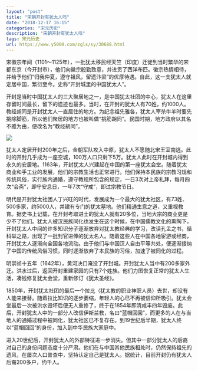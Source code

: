 ```yaml
---
layout: "post"
title: "宋朝开封有犹太人吗"
date: "2018-12-17 16:15"
categories: "宋元历史"
description: "宋朝开封有犹太人吗"
tags: 宋元历史
url: https://www.y5000.com/zgls/sy/30688.html
---
```






宋徽宗年间（1101～1125年），一批犹太移民经天竺（印度）迁徙到当时繁华的宋都东京（今开封市），他们向徽宗殷勤致意，并进贡了西洋布匹。徽宗热情相待，并给予他们“归我仲夏，遵守祖风，留遗汴梁”的优厚待遇。自此，这一支犹太人就定居中国，繁衍至今。史称“开封城里的中国犹太人”。

开封是当时中国犹太人的三大聚居地之一，是中国犹太社团的中心，犹太人在这里存留时间最长，留下的遗迹也最多。当时，在开封的犹太人有70姓，约1000人。教经胡同是开封犹太人一直居住的地方。为纪念祖先雅各，犹太人宰杀牛羊时要先挑除脚筋，所以他们聚居的地方也被叫做“挑筋胡同”。民国时期，地方政府以其名不雅为由，便改名为“教经胡同”。

![](https://img.y5000.com/uploads/allimg/180606/8-1P606135011221.jpg)

犹太人定居开封200年之后，金朝军队攻入中原，犹太人不愿随北宋王室南逃。此时的开封几乎成为一座空城，100万人口只剩下5万。犹太人此时在开封城内得到永久的安居地。1163年，开封犹太人兴建起在中国的第一座犹太会堂。随着犹太商业和手工业的发展，他们的宗教生活也正常进行。他们保持本民族的宗教习规和传统风俗，实行族内通婚，遵守教规所包含的规定，一日3次对上帝礼拜，每月四次“会斋”，即守安息日，一年7次“守戒”，即过宗教节日。

明代是开封犹太社团人丁兴旺的时代，发展成为一个最大的犹太社区，有73姓、500多家，约5000人，并建有专门的犹太墓地。他们精通生意之道，又重视教育。据史书上记载，在开封考取进士的犹太人就有20多位，当地大宗的商业更是少不了他们。犹太人被汉民族同化也发生在这个时候，在中国儒教文化的熏陶下，开封犹太人中间的许多知识分子逐渐放弃对犹太教经典的学习，改读孔孟之书，循科举之路，出现了一批封官进俸的犹太名人。随着这些人在中国各地宦游或经商，开封犹太人逐渐向全国各地流动。由于他们与中国汉人自由平等共处，便逐渐接纳了中国的传统风俗习惯，同时逐渐放弃了本民族的习俗，加速了被同化的过程。

明崇祯十五年（1642年），黄河决口淹没了开封城。开封犹太人当中有200多家外迁。洪水过后，返回开封重建家园的只有7个姓族。他们力图恢复正常的犹太人生活，凑钱修复犹太会堂，重新修订《犹太圣经》。

1850年，开封犹太社团的最后一个拉比（犹太教的职业神职人员）去世，却没有人能来接替。随着拉比知识的逐步萎缩，年轻人的心已不再被信仰所吸引。犹太会堂最后一次被洪水毁坏后便无人重修了，终于在1854年即清咸丰四年毁废。此后，开封犹太人中的一部分人改信伊斯兰教，名曰“蓝帽回回”，而更多的人在与当地人的通婚过程中被同化，犹太社区已不复存在。到19世纪后半期，犹太人终以“蓝帽回回”的身份，加入到中华民族大家庭中。

进入20世纪后，开封犹太人的外部特征进一步消失。但其中一部分犹太人的后裔对自己的身份问题态度十分严肃。他们在与中国其他民族相处时，仍然保持祖先的遗风，在屡次人口普查中，坚持认定自己是犹太人。据统计，目前开封仍有犹太人后裔200多户，约千人。
